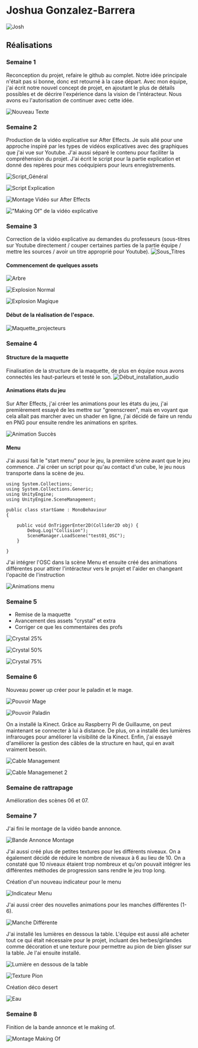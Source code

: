 # Joshua Gonzalez-Barrera

<!--<img src="./josh_00000.jpg" alt="josh" width="720"/>-->
![Josh](./josh_00000.jpg)

 ## Réalisations

 <!-- Une image par semaine de la réalisation dont tu es le plus fier avec une légende -->
### Semaine 1
Reconception du projet, refaire le github au complet. Notre idée principale n'était pas si bonne, donc est retourné à la case départ. Avec mon équipe, j'ai écrit notre nouvel concept de projet, en ajoutant le plus de détails possibles et de décrire l'expérience dans la vision de l'intéracteur. Nous avons eu l'autorisation de continuer avec cette idée.

![Nouveau Texte](../../Assets/images/images_doc_joshua/nouveauText.jpg)

### Semaine 2
Production de la vidéo explicative sur After Effects. Je suis allé pour une approche inspiré par les types de vidéos explicatives avec des graphiques que j'ai vue sur Youtube. J'ai aussi séparé le contenu pour faciliter la compréhension du projet. J'ai écrit le script pour la partie explication et donné des repères pour mes coéquipiers pour leurs enregistrements.

![Script_Général](../../Assets/images/images_doc_joshua/scriptGeneral.jpg)


![Script Explication](../../Assets/images/images_doc_joshua/scriptExplication.jpg)


![Montage Vidéo sur After Effects](../../Assets/images/images_doc_joshua/montage_etheria.jpg)


!["Making Of" de la vidéo explicative](../../Assets/images/images_doc_joshua/montage_video.jpg)


### Semaine 3 
Correction de la vidéo explicative au demandes du professeurs (sous-titres sur Youtube directement / couper certaines parties de la partie équipe / mettre les sources / avoir un titre approprié pour Youtube).
![Sous_Titres](../../Assets/images/images_doc_joshua/soustitres.jpg)

#### Commencement de quelques assets

![Arbre](../../Assets/images/images_doc_joshua/tree.png) 

![Explosion Normal](../../Assets/images/images_doc_joshua/explosion.gif)

![Explosion Magique](../../Assets/images/images_doc_joshua/explosion_magic.gif)


#### Début de la réalisation de l'espace.

![Maquette_projecteurs](../../Assets/images/images_doc_joshua/InstallationMaquette.jpg)

### Semaine 4
#### Structure de la maquette
Finalisation de la structure de la maquette, de plus en équipe nous avons connectés les haut-parleurs et testé le son. 
![Début_installation_audio](../../Assets/images/images_doc_joshua/audioInstallation.jpg)

#### Animations états du jeu
Sur After Effects, j'ai créer les animations pour les états du jeu, j'ai premièrement essayé de les mettre sur "greenscreen", mais en voyant que cela allait pas marcher avec un shader en ligne, j'ai décidé de faire un rendu en PNG pour ensuite rendre les animations en sprites. 

![Animation Succès](../../Assets/images/images_doc_joshua/animationSucces.gif)

#### Menu
J'ai aussi fait le "start menu" pour le jeu, la première scène avant que le jeu commence. J'ai créer un script pour qu'au contact d'un cube, le jeu nous transporte dans la scène de jeu.
```
using System.Collections;
using System.Collections.Generic;
using UnityEngine;
using UnityEngine.SceneManagement;

public class startGame : MonoBehaviour
{
    
    public void OnTriggerEnter2D(Collider2D obj) {
        Debug.Log("Collision");
        SceneManager.LoadScene("test01_OSC");
    }

}
```
J'ai intégrer l'OSC dans la scène Menu et ensuite créé des animations différentes pour attirer l'intéracteur vers le projet et l'aider en changeant l'opacité de l'instruction

![Animations menu](../../Assets/images/images_doc_joshua/etheriaMenu.jpg)

### Semaine 5

- Remise de la maquette
- Avancement des assets "crystal" et extra
- Corriger ce que les commentaires des profs

![Crystal 25%](../../Assets/images/images_doc_joshua/crystal_25-Sheet.png)

![Crystal 50%](../../Assets/images/images_doc_joshua/crystal_50-Sheet.png)

![Crystal 75%](../../Assets/images/images_doc_joshua/crystal_75-Sheet.png)

### Semaine 6

Nouveau power up créer pour le paladin et le mage.

![Pouvoir Mage](../../Assets/images/images_doc_joshua/powerBeam_mage.gif)

![Pouvoir Paladin](../../Assets/images/images_doc_joshua/power_slash.gif)

On a installé la Kinect. Grâce au Raspberry Pi de Guillaume, on peut maintenant se connecter à lui à distance. De plus, on a installé des lumières infrarouges pour améliorer la visibilité de la Kinect. Enfin, j'ai essayé d'améliorer la gestion des câbles de la structure en haut, qui en avait vraiment besoin.

![Cable Management](../../Assets/images/images_doc_joshua/cableManage.jpg)

![Cable Managemenet 2](../../Assets/images/images_doc_joshua/cableManage2.jpg)


### Semaine de rattrapage

Amélioration des scènes 06 et 07.

### Semaine 7

J'ai fini le montage de la vidéo bande annonce.

![Bande Annonce Montage](../../Assets/images/images_doc_joshua/annonceEdit.png)

J'ai aussi créé plus de petites textures pour les différents niveaux. On a également décidé de réduire le nombre de niveaux à 6 au lieu de 10. On a constaté que 10 niveaux étaient trop nombreux et qu'on pouvait intégrer les différentes méthodes de progression sans rendre le jeu trop long.

Création d'un nouveau indicateur pour le menu

![Indicateur Menu](../../Assets/images/images_doc_joshua/squareIndicator-Sheet.png)

J'ai aussi créer des nouvelles animations pour les manches différentes (1-6).

![Manche Différente](../../Assets/images/images_doc_joshua/mancheDif.png)

J'ai installé les lumières en dessous la table. L'équipe est aussi allé acheter tout ce qui était nécessaire pour le projet, incluant des herbes/girlandes comme décoration et une texture pour permettre au pion de bien glisser sur la table. Je l'ai ensuite installé.

![Lumière en dessous de la table](../../Assets/images/images_doc_joshua/lumiereEndessous.jpg)

![Texture Pion](../../Assets/images/images_doc_joshua/ajoutTexture.jpg)

Création déco desert

![Eau](../../Assets/images/images_doc_joshua/waterr.gif)


### Semaine 8 
Finition de la bande annonce et le making of.

![Montage Making Of](../../Assets/images/images_doc_joshua/makingOfEdit.png)


